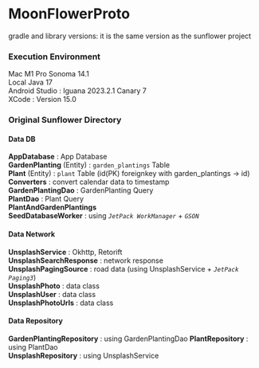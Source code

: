 # MoonFlowerProto

gradle and library versions: it is the same version as the sunflower project

### Execution Environment

Mac M1 Pro Sonoma 14.1  
Local Java 17  
Android Studio : Iguana 2023.2.1 Canary 7  
XCode : Version 15.0

### Original Sunflower Directory
#### Data DB  
**AppDatabase** : App Database  
**GardenPlanting** (Entity) : `garden_plantings` Table  
**Plant** (Entity) : `plant` Table (id(PK) foreignkey with garden_plantings -> id)  
**Converters** : convert calendar data to timestamp  
**GardenPlantingDao** : GardenPlanting Query  
**PlantDao** : Plant Query  
**PlantAndGardenPlantings**  
**SeedDatabaseWorker**  : using *`JetPack WorkManager`* + *`GSON`*  


#### Data Network
**UnsplashService** : Okhttp, Retorift  
**UnsplashSearchResponse** : network response  
**UnsplashPagingSource** : road data (using UnsplashService + *`JetPack Paging3`*)  
**UnsplashPhoto** : data class  
**UnsplashUser** : data class  
**UnsplashPhotoUrls** : data class    

#### Data Repository
**GardenPlantingRepository** : using GardenPlantingDao 
**PlantRepository** : using PlantDao  
**UnsplashRepository** : using UnsplashService  
